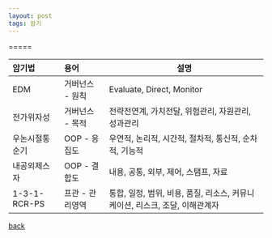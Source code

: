 ```yaml
---
layout: post
tags: 암기
---
```



=====
  
| 암기법 | 용어 | 설명 |
|:-----|:-----|-----|
| EDM | 거버넌스 - 원칙 | Evaluate, Direct, Monitor |
| 전가위자성 | 거버넌스 - 목적 | 전략전연계, 가치전달, 위험관리, 자원관리, 성과관리 |
| 우논시절통순기 | OOP - 응집도 | 우연적, 논리적, 시간적, 절차적, 통신적, 순차적, 기능적 |
| 내공외제스자 | OOP - 결합도 | 내용, 공통, 외부, 제어, 스탬프, 자료 |
| 1-3-1-RCR-PS | 프관 - 관리영역 | 통합, 일정, 범위, 비용, 품질, 리소스, 커뮤니케이션, 리스크, 조달, 이해관계자 |


[back](./)